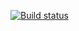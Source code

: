 [![Build status](https://ci.appveyor.com/api/projects/status/owxf6dobdyha0hgd?svg=true)](https://ci.appveyor.com/project/osyualex/postmanecho)